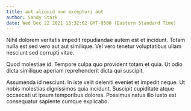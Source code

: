 ```yaml
---
title: aut aliquid non excepturi aut
author: Sandy Stark
date: Wed Dec 22 2021 13:32:02 GMT-0500 (Eastern Standard Time)
---
```

Nihil dolorem veritatis impedit repudiandae autem est et incidunt. Totam nulla est sed vero aut aut similique. Vel vero tenetur voluptatibus ullam nesciunt sed corrupti vitae.

 Quod molestiae id. Tempore culpa quo provident totam et quia. Ut odio dicta similique aperiam reprehenderit dicta qui suscipit.

 Assumenda id nesciunt. In iste velit deleniti eveniet et impedit neque. Ut nobis molestias dignissimos quia incidunt. Suscipit cupiditate atque occaecati ut ipsum temporibus dolores. Possimus natus illo iusto est consequatur sapiente cumque explicabo.